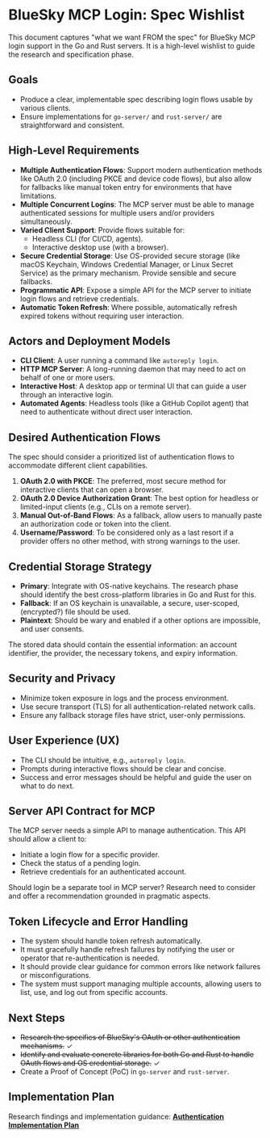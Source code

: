# BlueSky MCP Login: Spec Wishlist

This document captures "what we want FROM the spec" for BlueSky MCP login support in the Go and Rust servers. It is a high-level wishlist to guide the research and specification phase.

## Goals

-   Produce a clear, implementable spec describing login flows usable by various clients.
-   Ensure implementations for `go-server/` and `rust-server/` are straightforward and consistent.

## High-Level Requirements

-   **Multiple Authentication Flows**: Support modern authentication methods like OAuth 2.0 (including PKCE and device code flows), but also allow for fallbacks like manual token entry for environments that have limitations.
-   **Multiple Concurrent Logins**: The MCP server must be able to manage authenticated sessions for multiple users and/or providers simultaneously.
-   **Varied Client Support**: Provide flows suitable for:
    -   Headless CLI (for CI/CD, agents).
    -   Interactive desktop use (with a browser).
-   **Secure Credential Storage**: Use OS-provided secure storage (like macOS Keychain, Windows Credential Manager, or Linux Secret Service) as the primary mechanism. Provide sensible and secure fallbacks.
-   **Programmatic API**: Expose a simple API for the MCP server to initiate login flows and retrieve credentials.
-   **Automatic Token Refresh**: Where possible, automatically refresh expired tokens without requiring user interaction.

## Actors and Deployment Models

-   **CLI Client**: A user running a command like `autoreply login`.
-   **HTTP MCP Server**: A long-running daemon that may need to act on behalf of one or more users.
-   **Interactive Host**: A desktop app or terminal UI that can guide a user through an interactive login.
-   **Automated Agents**: Headless tools (like a GitHub Copilot agent) that need to authenticate without direct user interaction.

## Desired Authentication Flows

The spec should consider a prioritized list of authentication flows to accommodate different client capabilities.

1.  **OAuth 2.0 with PKCE**: The preferred, most secure method for interactive clients that can open a browser.
2.  **OAuth 2.0 Device Authorization Grant**: The best option for headless or limited-input clients (e.g., CLIs on a remote server).
3.  **Manual Out-of-Band Flows**: As a fallback, allow users to manually paste an authorization code or token into the client.
4.  **Username/Password**: To be considered only as a last resort if a provider offers no other method, with strong warnings to the user.

## Credential Storage Strategy

-   **Primary**: Integrate with OS-native keychains. The research phase should identify the best cross-platform libraries in Go and Rust for this.
-   **Fallback**: If an OS keychain is unavailable, a secure, user-scoped, (encrypted?) file should be used.
-   **Plaintext**: Should be wary and enabled if a other options are impossible, and user consents.

The stored data should contain the essential information: an account identifier, the provider, the necessary tokens, and expiry information.

## Security and Privacy

-   Minimize token exposure in logs and the process environment.
-   Use secure transport (TLS) for all authentication-related network calls.
-   Ensure any fallback storage files have strict, user-only permissions.

## User Experience (UX)

-   The CLI should be intuitive, e.g., `autoreply login`.
-   Prompts during interactive flows should be clear and concise.
-   Success and error messages should be helpful and guide the user on what to do next.

## Server API Contract for MCP

The MCP server needs a simple API to manage authentication. This API should allow a client to:

-   Initiate a login flow for a specific provider.
-   Check the status of a pending login.
-   Retrieve credentials for an authenticated account.

Should login be a separate tool in MCP server? Research need to consider and offer a recommendation grounded in pragmatic aspects.

## Token Lifecycle and Error Handling

-   The system should handle token refresh automatically.
-   It must gracefully handle refresh failures by notifying the user or operator that re-authentication is needed.
-   It should provide clear guidance for common errors like network failures or misconfigurations.
-   The system must support managing multiple accounts, allowing users to list, use, and log out from specific accounts.

## Next Steps

-   ~~Research the specifics of BlueSky's OAuth or other authentication mechanisms.~~ ✓
-   ~~Identify and evaluate concrete libraries for both Go and Rust to handle OAuth flows and OS credential storage.~~ ✓
-   Create a Proof of Concept (PoC) in `go-server` and `rust-server`.

## Implementation Plan

Research findings and implementation guidance: **[Authentication Implementation Plan](./12-auth-plan.md)**

